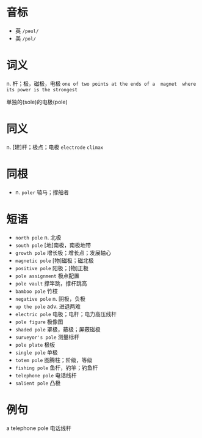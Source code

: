 # 音标

- 英 `/pəul/`
- 美 `/pol/`

# 词义

n. 杆；极，磁极，电极
`one of two points at the ends of a  magnet  where its power is the strongest`



单独的(sole)的电极(pole)

# 同义

n. [建]杆；极点；电极
`electrode` `climax`

# 同根

- n. `poler` 辕马；撑船者

# 短语

- `north pole` n. 北极
- `south pole` [地]南极，南极地带
- `growth pole` 增长极；增长点；发展轴心
- `magnetic pole` [物]磁极；磁北极
- `positive pole` 阳极；[物]正极
- `pole assignment` 极点配置
- `pole vault` 撑竿跳，撑杆跳高
- `bamboo pole` 竹枝
- `negative pole` n. 阴极，负极
- `up the pole` adv. 进退两难
- `electric pole` 电极；电杆；电力高压线杆
- `pole figure` 极像图
- `shaded pole` 罩极，蔽极；屏蔽磁极
- `surveyor's pole` 测量标杆
- `pole plate` 极板
- `single pole` 单极
- `totem pole` 图腾柱；阶级，等级
- `fishing pole` 鱼杆，钓竿；钓鱼杆
- `telephone pole` 电话线杆
- `salient pole` 凸极

# 例句

a telephone pole
电话线杆


